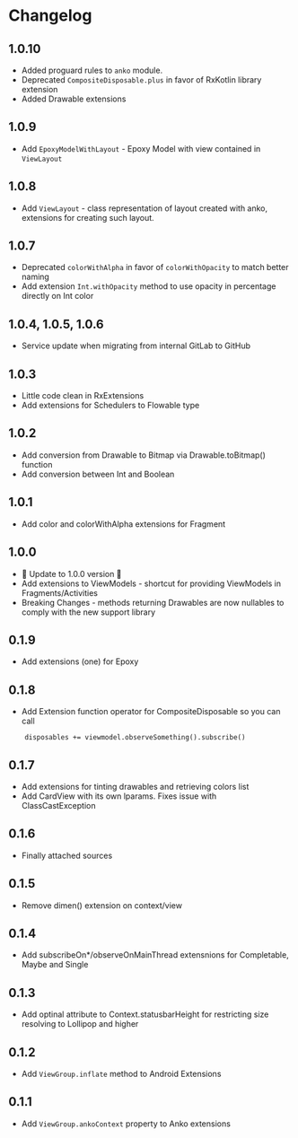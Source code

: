 # Changelog

## 1.0.10
- Added proguard rules to `anko` module.
- Deprecated `CompositeDisposable.plus` in favor of RxKotlin library extension
- Added Drawable extensions

## 1.0.9
- Add `EpoxyModelWithLayout` - Epoxy Model with view contained in `ViewLayout`

## 1.0.8
- Add `ViewLayout` - class representation of layout created with anko, extensions for creating such layout.

## 1.0.7
- Deprecated `colorWithAlpha` in favor of `colorWithOpacity` to match better naming
- Add extension `Int.withOpacity` method to use opacity in percentage directly on Int color

## 1.0.4, 1.0.5, 1.0.6
- Service update when migrating from internal GitLab to GitHub

## 1.0.3
- Little code clean in RxExtensions
- Add extensions for Schedulers to Flowable type

## 1.0.2
- Add conversion from Drawable to Bitmap via Drawable.toBitmap() function
- Add conversion between Int and Boolean

## 1.0.1
- Add color and colorWithAlpha extensions for Fragment

## 1.0.0
- 🎉 Update to 1.0.0 version 💪
- Add extensions to ViewModels - shortcut for providing ViewModels in Fragments/Activities
- Breaking Changes - methods returning Drawables are now nullables to comply with the new support library

## 0.1.9
- Add extensions (one) for Epoxy

## 0.1.8
- Add Extension function operator for CompositeDisposable so you can call
```
    disposables += viewmodel.observeSomething().subscribe()
```

## 0.1.7
- Add extensions for tinting drawables and retrieving colors list
- Add CardView with its own lparams. Fixes issue with ClassCastException

## 0.1.6
- Finally attached sources

## 0.1.5
- Remove dimen() extension on context/view

## 0.1.4
- Add subscribeOn*/observeOnMainThread extensnions for Completable, Maybe and Single

## 0.1.3
- Add optinal attribute to Context.statusbarHeight for restricting size resolving to Lollipop and higher

## 0.1.2
- Add `ViewGroup.inflate` method to Android Extensions

## 0.1.1
- Add `ViewGroup.ankoContext` property to Anko extensions